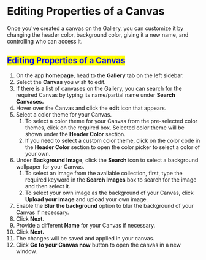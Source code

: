 # Editing Properties of a Canvas

Once you've created a canvas on the Gallery, you can customize it by changing the header color, background color, giving it a new name, and controlling who can access it.

## <mark style="color:blue;">Editing Properties of a Canvas</mark>

1. On the app **homepage**, head to the **Gallery** tab on the left sidebar.
2. Select the **Canvas** you wish to edit.
3. If there is a list of canvases on the Gallery, you can search for the required Canvas by typing its name/partial name under **Search Canvases.**
4. Hover over the Canvas and click the **edit** icon that appears.
5. Select a color theme for your Canvas.
   1. To select a color theme for your Canvas from the pre-selected color themes, click on the required box. Selected color theme will be shown under the **Header Color** section.&#x20;
   2. If you need to select a custom color theme, click on the color code in the **Header Color** section to open the color picker to select a color of your own.
6. Under **Background Image**, click the **Search** icon to select a background wallpaper for your Canvas.
   1. To select an image from the available collection, first, type the required keyword in the **Search Images** box to search for the image and then select it.
   2. To select your own image as the background of your Canvas, click **Upload your image** and upload your own image.
7. Enable the **Blur the background** option to blur the background of your Canvas if necessary.
8. Click **Next**.
9. Provide a different **Name** for your Canvas if necessary.
10. Click **Next.**
11. The changes will be saved and applied in your canvas.
12. Click **Go to your Canvas now** button to open the canvas in a new window.

